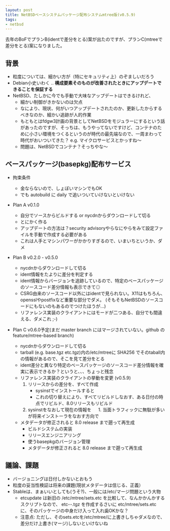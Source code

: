```yaml
---
layout: post
title: NetBSDベースシステムパッケージ配布システムmtree版(v0.5.9)
tags:
- netbsd
---
```


去年のBoFでプランB(identで差分をとる)案が出たのですが、プランC(mtreeで差分をとる)案になりました。

## 背景

- 粒度については、細かい方が（特にセキュリティ上）のぞましいだろう
- Debian小史いわく .. **構成要素そのものが改善されたときにアップデートできることを保証する**
- NetBSD、たしかに今でも手動で大味なアップデートはできるけれど、
    - 細かい制御がきかないのは欠点
    - なにより、現状、何がいつアップデートされたのか、更新したからするべきなのか、細かい追跡が人的作業
    - もともとはfdgw3計画の背景としてNetBSDをモジュラーにするという話があったのですが、そっちは、もうやってないですけど、コンテナのために小さい環境をつくるというのが時代の最先端なので、一周まわって時代がおいついてきた？ e.g. マイクロサービスとかっすね〜
    - 問題は、NetBSDでコンテナ？そっちやな〜


## ベースパッケージ(basepkg)配布サービス

- 拘束条件
    - 金ならないので、しょぼいマシンでもOK
    - でも autobuild に daily で追いついていけないといけない
    
- Plan A v0.1.0
    - 自分でソースからビルドする or nycdnからダウンロードして切る
    - とにかく作る
    - アップデートの方法は？security advisoryやらなにやらをみて設定ファイルを手動で作成する必要がある
    - これは人手とマシンパワーがかかりすぎるので、いまいちというか、ダメ
- Plan B v0.2.0 - v0.5.0
    - nycdnからダウンロードして切る
    - ident情報をたよりに差分を判定する
    - ident情報からバージョンを追跡しているので、特定のベースパッケージのソースコード差分情報も表示できて◎
    - CSRG由来のソースコード以外にはidentで見られない。X11はもちろん、opensslやpostfixなど重要な部分でダメ。
      (そもそもNetBSDのソースコードにもないのもあるのでつけたほうが...)
    - リファレンス実装のクライアントにはモードが二つある、自分でも間違える、ダメこれ ;-)
- Plan C v0.6.0予定(まだ master branch にはマージされていない。github の feature/mtree-based branch)
    - nycdnからダウンロードして切る
    - tarball (e.g. base.tgz etc.tgz)内の/etc/mtreeに SHA256 でそのtaball内の情報があるので、そこを見て差分をとる
    - ident差分と異なり特定のベースパッケージのソースコード差分情報を確実に表示できるか？というと、、、ちょっと残念
    - リファレンス実装のクライアントの挙動を変更 (v0.5.9)
        1. リリースからの差分を、すべて作成
            - sysinstでインストールすると
            - これの切り替えにより、すべてリビルドしなおす、ある日付の時点でリビルド、8.0リリースもリビルド
        1. sysinstをなおして現在の情報を
　      1. 当面トラフィックに無駄が多いが将来インストーラをなおす方向で
    -  メタデータが修正されると 8.0 release まで遡って再生成
        - ビルドシステムの実装
        - リリースエンジニアリング
        - 使うbasepkgのバージョン管理
        - メタデータが修正されると 8.0 release まで遡って再生成


## 議論、課題

- バージョニングは日付しかないとおもう
- 粒度の妥当性検証は将来の課題(現状メタデータは信じる、正義）
- Stableは、まぁいいとしても(うそ?)、一般には/etc/マージ問題という大物
    - etcupdate は新旧の /etc/mtree/sets.etc  を比較して、なんかかんかするスクリプトなので、
      etc-*-*.tgz を作成するさいに etc/mtree/sets.etc に、そのパッケージの中身だけ入って入れ歯OKかな？
    - 注意点: ただし、そのsets.etcを/etc/mtree/に上書きしちゃダメなので、差分だけ上書き(マージ)しないといけないね
